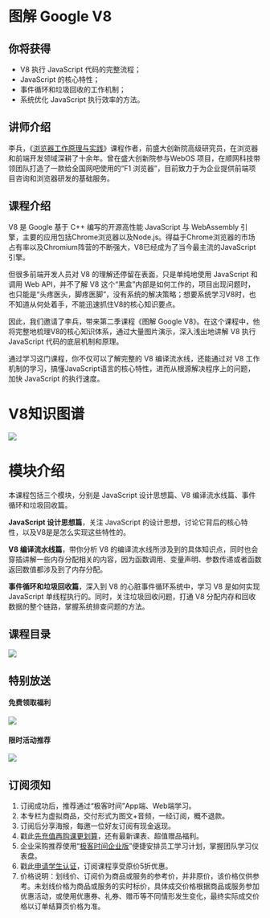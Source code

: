 # 图解 Google V8

## 你将获得

*   V8 执行 JavaScript 代码的完整流程；
*   JavaScript 的核心特性；
*   事件循环和垃圾回收的工作机制；
*   系统优化 JavaScript 执行效率的方法。

  

## 讲师介绍

李兵，《[浏览器工作原理与实践](https://time.geekbang.org/column/intro/216?utm_term=zeusC66GZ&utm_source=app&utm_medium=geektime&utm_campaign=216-end&utm_content=v8xiangqingyejianjie0316)》课程作者，前盛大创新院高级研究员，在浏览器和前端开发领域深耕了十余年。曾在盛大创新院参与WebOS 项目，在顺网科技带领团队打造了一款给全国网吧使用的“F1 浏览器”，目前致力于为企业提供前端项目咨询和浏览器研发的基础服务。

  

## 课程介绍

V8 是 Google 基于 C++ 编写的开源高性能 JavaScript 与 WebAssembly 引擎，主要的应用包括Chrome浏览器以及Node.js。得益于Chrome浏览器的市场占有率以及Chromium阵营的不断强大，V8已经成为了当今最主流的JavaScript引擎。

但很多前端开发人员对 V8 的理解还停留在表面，只是单纯地使用 JavaScript 和调用 Web API，并不了解 V8 这个“黑盒”内部是如何工作的，项目出现问题时，也只能是“头疼医头，脚疼医脚”，没有系统的解决策略；想要系统学习V8时，也不知道从何处着手，不能迅速抓住V8的核心知识要点。

因此，我们邀请了李兵，带来第二季课程《图解 Google V8》。在这个课程中，他将完整地梳理V8的核心知识体系，通过大量图片演示，深入浅出地讲解 V8 执行 JavaScript 代码的底层机制和原理。

通过学习这门课程，你不仅可以了解完整的 V8 编译流水线，还能通过对 V8 工作机制的学习，搞懂JavaScript语言的核心特性，进而从根源解决程序上的问题，加快 JavaScript 的执行速度。

# V8知识图谱

![](https://static001.geekbang.org/resource/image/0e/10/0ea66b6ea8045a7b5eb80b38fa2d3b10.jpg)

# 模块介绍

本课程包括三个模块，分别是 JavaScript 设计思想篇、V8 编译流水线篇、事件循环和垃圾回收篇。

**JavaScript 设计思想篇**，关注 JavaScript 的设计思想，讨论它背后的核心特性，以及V8是是怎么实现这些特性的。

**V8 编译流水线篇**，带你分析 V8 的编译流水线所涉及到的具体知识点，同时也会穿插讲解一些内存分配相关的内容，因为函数调用、变量声明、参数传递或者函数返回数值都涉及到了内存分配。

**事件循环和垃圾回收篇**，深入到 V8 的心脏事件循环系统中，学习 V8 是如何实现JavaScript 单线程执行的。同时，关注垃圾回收问题，打通 V8 分配内存和回收数据的整个链路，掌握系统排查问题的方法。

  

## 课程目录

![](https://static001.geekbang.org/resource/image/26/e3/2684822c6cb6b453c6f4abb3d89822e3.jpg)

  

## 特别放送

#### 免费领取福利

[![](https://static001.geekbang.org/resource/image/69/dc/69c52d08278a2164dc5b061ba342a5dc.jpg?wh=960x301)](https://time.geekbang.org/article/427012)

  

#### 限时活动推荐

[![](https://static001.geekbang.org/resource/image/67/a0/6720f5d50b4b38abbf867facdef728a0.png?wh=1035x360)](https://shop18793264.m.youzan.com/wscgoods/detail/2fmoej9krasag5p?dc_ps=2913145716543073286.200001)

  

## 订阅须知

1.  订阅成功后，推荐通过“极客时间”App端、Web端学习。
2.  本专栏为虚拟商品，交付形式为图文+音频，一经订阅，概不退款。
3.  订阅后分享海报，每邀一位好友订阅有现金返现。
4.  戳此[先充值再购课更划算](https://shop18793264.m.youzan.com/wscgoods/detail/2fmoej9krasag5p?scan=1&activity=none&from=kdt&qr=directgoods_1541158976&shopAutoEnter=1)，还有最新课表、超值赠品福利。
5.  企业采购推荐使用“[极客时间企业版](https://b.geekbang.org/?utm_source=geektime&utm_medium=columnintro&utm_campaign=newregister&gk_source=2021020901_gkcolumnintro_newregister)”便捷安排员工学习计划，掌握团队学习仪表盘。
6.  戳此[申请学生认证](https://promo.geekbang.org/activity/student-certificate?utm_source=geektime&utm_medium=caidanlan1)，订阅课程享受原价5折优惠。
7.  价格说明：划线价、订阅价为商品或服务的参考价，并非原价，该价格仅供参考。未划线价格为商品或服务的实时标价，具体成交价格根据商品或服务参加优惠活动，或使用优惠券、礼券、赠币等不同情形发生变化，最终实际成交价格以订单结算页价格为准。
